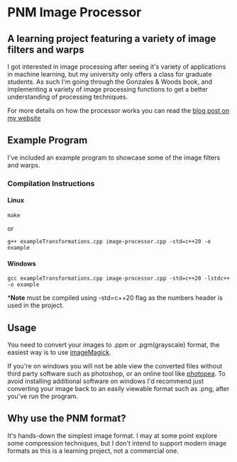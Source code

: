 # PNM Image Processor
## A learning project featuring a variety of image filters and warps
I got interested in image processing after seeing it's variety of applications in machine learning, but my university only offers a class for graduate students.
As such I'm going through the Gonzales & Woods book, and implementing a variety of image processing functions to get a better understanding of processing techniques.

For more details on how the processor works you can read the [blog post on my website](https://eiron.xyz/image-processor/image-processor.html)

## Example Program
I've included an example program to showcase some of the image filters and warps.
### Compilation Instructions
#### Linux
```
make
```
or
```
g++ exampleTransformations.cpp image-processor.cpp -std=c++20 -o example
```
#### Windows
```
gcc exampleTransformations.cpp image-processor.cpp -std=c++20 -lstdc++ -o example
```

***Note** must be compiled using -std=c++20 flag as the numbers header is used in the project.

## Usage
You need to convert your images to .ppm or .pgm(grayscale) format, the easiest way is to use [imageMagick](https://imagemagick.org/script/download.php).

If you're on windows you will not be able view the converted files without third party software such as photoshop, or an online tool like [photopea](https://www.photopea.com/).
To avoid installing additional software on windows I'd recommend just converting your image back to an easily viewable format such as .png, after you've run the program.

## Why use the PNM format?
It's hands-down the simplest image format. I may at some point explore some compression techniques, but I don't intend to support modern image formats as this is a learning project, not a commercial one.
